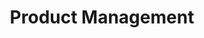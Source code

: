 ---
title: Product Management
published: true
permalink: /product-management/
intro: 
  title: "Your website is your product:<br>make it work for you"
  text: 
  button: 
    title: Get started
    link: '#open-form?service=optimization'
features: 
  title: What I can do for you
  list: 
  - title: UX Design
    text: |-
      It should be obvious what users should do when they see your website within 1 second. If it's not, let's fix that. I'll help you make your calls to action obvious in order to convert users into customers. 
    image: /images/ux-design.svg  
  - title: A/B Testing
    text: |-
      Ever wonder if adding a new feature or just changing the text on a button will improve your conversions? I do all the time, that's why I love running experiments. With my services you get to test your assumptions with scientific certainty. 
    image: /images/ab-testing.svg
  - title: Research and Analytics
    text: |- 
      Most websites I work on have Google Analytics installed but very few site owners know what it all means. Let me make sense of all the numbers and help you track interactions on your site as they relate to your organization goals. 
    image: /images/research.svg
  - title: Performance Boost
    text: |-
      Is your site slow? Can you load it on mobile? Just making your website load fast and usable on mobile can improve your conversions without changing a single line of copy or adding any features. 
    image: /images/pagespeed.svg
  - title: SEO
    text: |-  
      Is your meta configured? Do you have Search Console integrated into Analytics? Are you headings in proper descending order? Do even know what I'm talking about? I've been developing websites for a long time so I know every single item your website needs to be visible to search engines before we get into using query data to boost your page rankings.
    image: /images/seo.svg
  - title: Security and Accessibility 
    text: |-  
      Having a secure and accessible site can positively impact your SEO as well as your conversions so let's take a look under the hood to make sure everything is compliant. Adding a SSL certificate for free and adjusting color contrasts are just a few of the quick tricks up my sleeve to ensure your website is safe and usable by everyone. 
    image: /images/security.svg  
steps: 
  title: How it works
  items: 
  - title: Setting goals for your website
    text: What are the goals of your organization? How can your website help you achieve those goals? Let's answer those questions and set up tracking for the desired user behavior on your site.  
  - title: Identifying users and their stories 
    text: Who is coming to website and what are they doing? Let's align those users and their actions with your goals and create a great experience that will keep them engaged and returning. 
  - title: Road mapping
    text: Now that we have an idea of where we want the website to be, let's talk about how we're going to get there. 
  - title: Sprint planning
    text: With the big picture established, now I can create a litany of tasks to complete and a timeline from which to complete them. You'll have access to my project board so everything is transparent, organized, and accountable. 
about: 
  title: Here's what you get
  text: |-
    Even before I started coding, I used data to make decisions and measure the efficacy of my actions. Let's make your website better with my years of experience and your institutional knowledge of your organization.
  benefits: 
    list: 
    - Goal tracking
    - Transparent project management
    - Page load and user experience improvements
    - SEO visibility and keyword tracking
    - A/B testing and data analysis
---